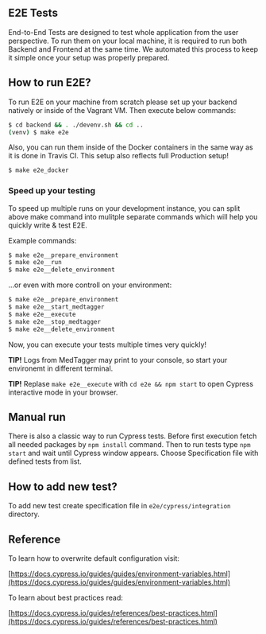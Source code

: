 E2E Tests
---------

End-to-End Tests are designed to test whole application from the user perspective.
 To run them on your local machine, it is required to run both Backend and Frontend
 at the same time. We automated this process to keep it simple once your setup was
 properly prepared.

## How to run E2E?

To run E2E on your machine from scratch please set up your backend natively or inside
 of the Vagrant VM. Then execute below commands:

```bash
$ cd backend && . ./devenv.sh && cd ..
(venv) $ make e2e
```

Also, you can run them inside of the Docker containers in the same way as it is done
 in Travis CI. This setup also reflects full Production setup!

```bash
$ make e2e_docker
```

### Speed up your testing

To speed up multiple runs on your development instance, you can split above make command
 into mulitple separate commands which will help you quickly write & test E2E.

Example commands:

```bash
$ make e2e__prepare_environment
$ make e2e__run
$ make e2e__delete_environment
```

...or even with more controll on your environment:

```bash
$ make e2e__prepare_environment
$ make e2e__start_medtagger
$ make e2e__execute
$ make e2e__stop_medtagger
$ make e2e__delete_environment
```

Now, you can execute your tests multiple times very quickly!

**TIP!** Logs from MedTagger may print to your console, so start your environemt in different
 terminal.

**TIP!** Replase `make e2e__execute` with `cd e2e && npm start` to open Cypress interactive mode
 in your browser.

## Manual run

There is also a classic way to run Cypress tests. Before first execution fetch all
 needed packages by `npm install` command. Then to run tests type `npm start` and
 wait until Cypress window appears. Choose Specification file with defined tests
 from list.

## How to add new test?

To add new test create specification file in `e2e/cypress/integration` directory.

## Reference

To learn how to overwrite default configuration visit:

[https://docs.cypress.io/guides/guides/environment-variables.html](https://docs.cypress.io/guides/guides/environment-variables.html)

To learn about best practices read:

[https://docs.cypress.io/guides/references/best-practices.html](https://docs.cypress.io/guides/references/best-practices.html)
